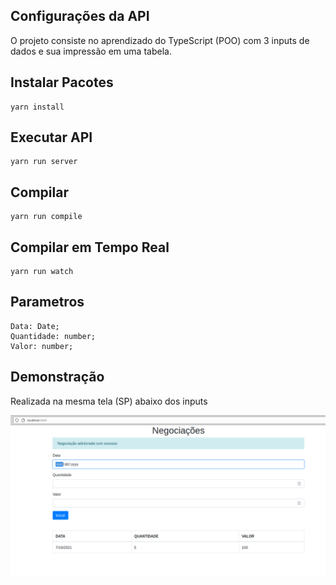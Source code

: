 ## Configurações da API

O projeto consiste no aprendizado do TypeScript (POO) com 3 inputs de dados e sua impressão em uma tabela.


## Instalar Pacotes
```
yarn install
```

## Executar API
```
yarn run server
```

## Compilar
```
yarn run compile
```

## Compilar em Tempo Real
```
yarn run watch
```

## Parametros 
```
Data: Date;
Quantidade: number;
Valor: number;
```


## Demonstração

Realizada na mesma tela (SP) abaixo dos inputs

<p align="center"><img src="./painelAtualizado.png" alt="Painel Demonstrativo"/></p>

